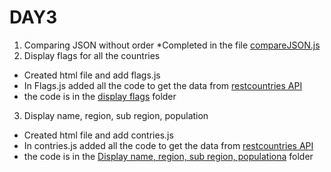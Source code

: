 # DAY3
1. Comparing JSON without order 
    *Completed in the file [compareJSON.js](./compareJSON.js)
2. Display flags for all the countries
  * Created html file and add flags.js 
  * In Flags.js added all the code to get the data from [restcountries API](https://restcountries.com/v3.1/all)
  * the code is in the [display flags](./displayflags) folder
3. Display name, region, sub region, population
  * Created html file and add contries.js
  * In contries.js added all the code to get the data from [restcountries API](https://medium.com/@reach2arunprakash/www-guvi-io-zen-d395deec1373)
  * the code is in the [Display name, region, sub region, populationa](./displaycoutries) folder
  
